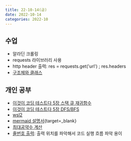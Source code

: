```yaml
---
title: 22-10-14(금)
date: 2022-10-14
categories: 2022-10
---
```


## 수업

- 알라딘 크롤링
- requests 라이브러리 사용
- http header 출력: res = requests.get('url') ; res.headers
- [구조체와 클래스](../../review/python/class.md)

## 개인 공부

- [이것이 코딩 테스트다 5장 스택 큐 재귀함수](../../books/This_is_coding_test/05stack_queue_recursion.md)
- [이것이 코딩 테스트다 5장 DFS/BFS](../../books/This_is_coding_test/05dfs.qmd)
- [wsl2](../../review/de/wsl2.md)
- [mermaid 설명서](https://mermaid-js.github.io/mermaid/#/flowchart){target=_blank}
- [최대공약수 계산](../../books/This_is_coding_test/05gcd.md)
- [줄번호 출력](../../review/python/show_line.md): 출력 위치를 파악해서 코드 실행 흐름 파악 용이
